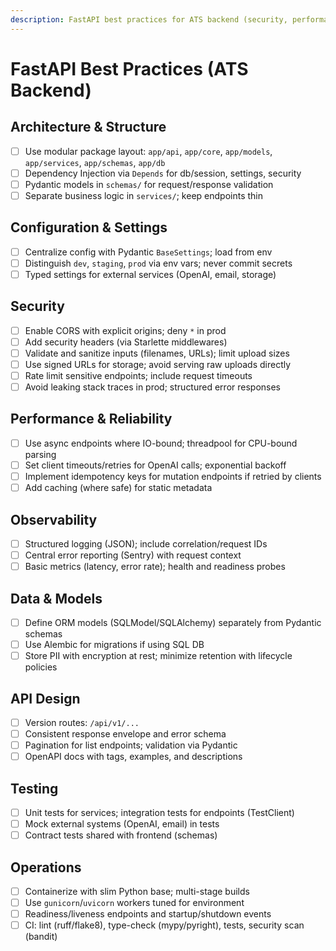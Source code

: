 ```yaml
---
description: FastAPI best practices for ATS backend (security, performance, testing, ops)
---
```


# FastAPI Best Practices (ATS Backend)

## Architecture & Structure

- [ ] Use modular package layout: `app/api`, `app/core`, `app/models`, `app/services`, `app/schemas`, `app/db`
- [ ] Dependency Injection via `Depends` for db/session, settings, security
- [ ] Pydantic models in `schemas/` for request/response validation
- [ ] Separate business logic in `services/`; keep endpoints thin

## Configuration & Settings

- [ ] Centralize config with Pydantic `BaseSettings`; load from env
- [ ] Distinguish `dev`, `staging`, `prod` via env vars; never commit secrets
- [ ] Typed settings for external services (OpenAI, email, storage)

## Security

- [ ] Enable CORS with explicit origins; deny `*` in prod
- [ ] Add security headers (via Starlette middlewares)
- [ ] Validate and sanitize inputs (filenames, URLs); limit upload sizes
- [ ] Use signed URLs for storage; avoid serving raw uploads directly
- [ ] Rate limit sensitive endpoints; include request timeouts
- [ ] Avoid leaking stack traces in prod; structured error responses

## Performance & Reliability

- [ ] Use async endpoints where IO-bound; threadpool for CPU-bound parsing
- [ ] Set client timeouts/retries for OpenAI calls; exponential backoff
- [ ] Implement idempotency keys for mutation endpoints if retried by clients
- [ ] Add caching (where safe) for static metadata

## Observability

- [ ] Structured logging (JSON); include correlation/request IDs
- [ ] Central error reporting (Sentry) with request context
- [ ] Basic metrics (latency, error rate); health and readiness probes

## Data & Models

- [ ] Define ORM models (SQLModel/SQLAlchemy) separately from Pydantic schemas
- [ ] Use Alembic for migrations if using SQL DB
- [ ] Store PII with encryption at rest; minimize retention with lifecycle policies

## API Design

- [ ] Version routes: `/api/v1/...`
- [ ] Consistent response envelope and error schema
- [ ] Pagination for list endpoints; validation via Pydantic
- [ ] OpenAPI docs with tags, examples, and descriptions

## Testing

- [ ] Unit tests for services; integration tests for endpoints (TestClient)
- [ ] Mock external systems (OpenAI, email) in tests
- [ ] Contract tests shared with frontend (schemas)

## Operations

- [ ] Containerize with slim Python base; multi-stage builds
- [ ] Use `gunicorn`/`uvicorn` workers tuned for environment
- [ ] Readiness/liveness endpoints and startup/shutdown events
- [ ] CI: lint (ruff/flake8), type-check (mypy/pyright), tests, security scan (bandit)
